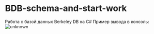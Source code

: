 # BDB-schema-and-start-work
Работа с базой данных Berkeley DB на C#
Пример вывода в консоль:
![unknown](https://user-images.githubusercontent.com/80622273/176699054-a44aed8b-ec8a-4299-b7f7-c49c0a4ee158.png)
